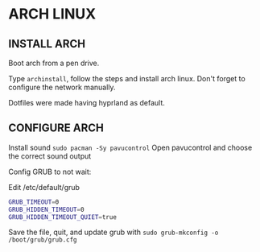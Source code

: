 # ARCH LINUX

## INSTALL ARCH

Boot arch from a pen drive.

Type `archinstall`, follow the steps and install arch linux.
Don't forget to configure the network manually.

Dotfiles were made having hyprland as default.

## CONFIGURE ARCH

Install sound
`sudo pacman -Sy pavucontrol`
Open pavucontrol and choose the correct sound output

Config GRUB to not wait:

Edit /etc/default/grub

```bash
GRUB_TIMEOUT=0
GRUB_HIDDEN_TIMEOUT=0
GRUB_HIDDEN_TIMEOUT_QUIET=true
```
Save the file, quit, and update grub with
`sudo grub-mkconfig -o /boot/grub/grub.cfg`

